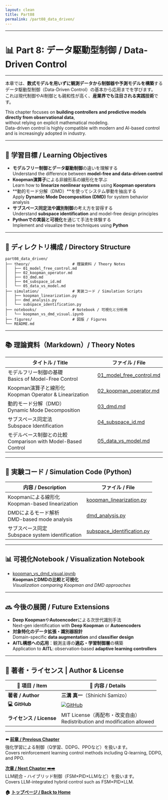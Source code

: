 ```yaml
---
layout: clean
title: Part08
permalink: /part08_data_driven/
---
```


---

# 📊 Part 8: データ駆動型制御 / Data-Driven Control

---

本章では、**数式モデルを用いずに観測データから制御器や予測モデルを構築**する  
データ駆動型制御（Data-Driven Control）の基本から応用までを学びます。  
これは現代制御やAI制御とも親和性が高く、**産業界でも注目される実践技術**です。

This chapter focuses on **building controllers and predictive models directly from observational data**,  
without relying on explicit mathematical modeling.  
Data-driven control is highly compatible with modern and AI-based control and is increasingly adopted in industry.

---

## 🎯 **学習目標 / Learning Objectives**

- **モデルフリー制御とデータ駆動制御**の違いを理解する  
  Understand the difference between **model-free and data-driven control**  
- **Koopman演算子**による非線形系の線形化を学ぶ  
  Learn how to **linearize nonlinear systems** using **Koopman operators**  
- **動的モード分解（DMD）**を使ってシステム挙動を抽出する  
  Apply **Dynamic Mode Decomposition (DMD)** for system behavior analysis  
- **サブスペース同定法や識別制御**の考え方を習得する  
  Understand **subspace identification** and model-free design principles  
- **Pythonでの実装と可視化**を通じて手法を体験する  
  Implement and visualize these techniques using **Python**

---

## 📁 **ディレクトリ構成 / Directory Structure**

```plaintext
part08_data_driven/
├── theory/                   # 理論資料 / Theory Notes
│   ├── 01_model_free_control.md
│   ├── 02_koopman_operator.md
│   ├── 03_dmd.md
│   ├── 04_subspace_id.md
│   └── 05_data_vs_model.md
├── simulation/               # 実装コード / Simulation Scripts
│   ├── koopman_linearization.py
│   ├── dmd_analysis.py
│   └── subspace_identification.py
├── notebooks/                # Notebook / 可視化と分析用
│   └── koopman_vs_dmd_visual.ipynb
├── figures/                  # 図版 / Figures
└── README.md
```

---

## 📚 **理論資料（Markdown）/ Theory Notes**

| **タイトル / Title** | **ファイル / File** |
|------------------------|----------------------|
| モデルフリー制御の基礎<br>Basics of Model-Free Control | [01_model_free_control.md](https://samizo-aitl.github.io/EduController/part08_data_driven/theory/01_model_free_control.html) |
| Koopman演算子と線形化<br>Koopman Operator & Linearization | [02_koopman_operator.md](https://samizo-aitl.github.io/EduController/part08_data_driven/theory/02_koopman_operator.html) |
| 動的モード分解（DMD）<br>Dynamic Mode Decomposition | [03_dmd.md](https://samizo-aitl.github.io/EduController/part08_data_driven/theory/03_dmd.html) |
| サブスペース同定法<br>Subspace Identification | [04_subspace_id.md](https://samizo-aitl.github.io/EduController/part08_data_driven/theory/04_subspace_id.html) |
| モデルベース制御との比較<br>Comparison with Model-Based Control | [05_data_vs_model.md](https://samizo-aitl.github.io/EduController/part08_data_driven/theory/05_data_vs_model.html) |

---

## 🧪 **実験コード / Simulation Code (Python)**

| **内容 / Description** | **ファイル / File** |
|------------------------|----------------------|
| Koopmanによる線形化<br>Koopman-based linearization | [koopman_linearization.py](https://samizo-aitl.github.io/EduController/part08_data_driven/simulation/koopman_linearization.py) |
| DMDによるモード解析<br>DMD-based mode analysis | [dmd_analysis.py](https://samizo-aitl.github.io/EduController/part08_data_driven/simulation/dmd_analysis.py) |
| サブスペース同定<br>Subspace system identification | [subspace_identification.py](https://samizo-aitl.github.io/EduController/part08_data_driven/simulation/subspace_identification.py) |

---

## 📊 **可視化Notebook / Visualization Notebook**

- [koopman_vs_dmd_visual.ipynb](https://samizo-aitl.github.io/EduController/part08_data_driven/notebooks/koopman_vs_dmd_visual.ipynb)  
  **KoopmanとDMDの比較と可視化**  
  *Visualization comparing Koopman and DMD approaches*

---

## 🔜 **今後の展開 / Future Extensions**

- **Deep Koopman**や**Autoencoder**による次世代識別手法  
  Next-gen identification with **Deep Koopman** or **Autoencoders**  
- **対象特化のデータ拡張・識別器設計**  
  Domain-specific **data augmentation** and **classifier design**  
- **AITL構想への応用**：観測主導の**適応・学習制御層**の構築  
  Application to **AITL**: observation-based **adaptive learning controllers**

---

## 👤 **著者・ライセンス | Author & License**

| 📌 項目 / Item | 📄 内容 / Details |
|------|------|
| **著者 / Author** | **三溝 真一**（Shinichi Samizo） |
| **💻 GitHub** | [![GitHub](https://img.shields.io/badge/GitHub-Samizo--AITL-blue?style=for-the-badge&logo=github)](https://github.com/Samizo-AITL) |
| **ライセンス / License** | MIT License（再配布・改変自由）<br>Redistribution and modification allowed |

---

**⬅️ [前章 / Previous Chapter](https://samizo-aitl.github.io/EduController/part07_rl_control/)**  
強化学習による制御（Q学習、DDPG、PPOなど）を扱います。  
Covers reinforcement learning control methods including Q-learning, DDPG, and PPO.

**[次章 / Next Chapter ➡️➡️](https://samizo-aitl.github.io/EduController/part09_llm_hybrid/)**  
LLM統合・ハイブリッド制御（FSM×PID×LLMなど）を扱います。  
Covers LLM-integrated hybrid control such as FSM×PID×LLM.

**🏠 [トップページ / Back to Home](https://samizo-aitl.github.io/EduController/)**
